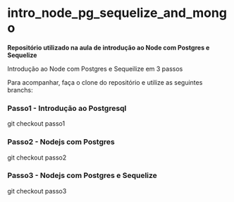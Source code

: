 # intro_node_pg_sequelize_and_mongo
**Repositório utilizado na aula de introdução ao Node com Postgres e Sequelize**

Introdução ao Node com Postgres e Sequeilize em 3 passos

Para acompanhar, faça o clone do repositório e utilize as seguintes branchs:

### Passo1 - Introdução ao Postgresql
git checkout passo1 


### Passo2 - Nodejs com Postgres
git checkout passo2

### Passo3 - Nodejs com Postgres e Sequelize
git checkout passo3

